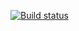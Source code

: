 [![Build status](https://ci.appveyor.com/api/projects/status/in4yj5ajtpr0gc8d/branch/main?svg=true)](https://ci.appveyor.com/project/IlonaTata/pattern/branch/main)
